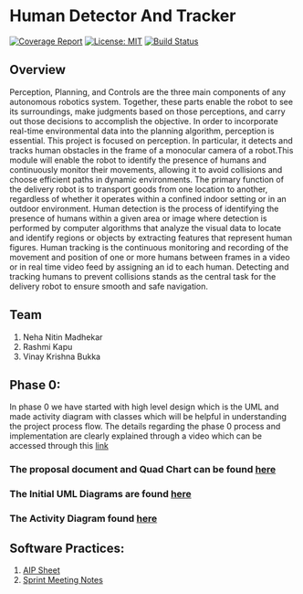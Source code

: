 # Human Detector And Tracker

[![Coverage Report](https://codecov.io/gh/vinay06vinay/Human-Detector-And-Tracker/branch/Development1/graph/badge.svg)](https://codecov.io/gh/vinay06vinay/Human-Detector-And-Tracker) 
[![License: MIT](https://img.shields.io/badge/License-MIT-blue.svg)](https://opensource.org/licenses/MIT)
[![Build Status](https://github.com/vinay06vinay/Human-Detector-And-Tracker/actions/workflows/run-unit-test-and-upload-codecov.yml/badge.svg)](https://github.com/vinay06vinay/Human-Detector-And-Tracker/actions/workflows/run-unit-test-and-upload-codecov.yml)

## Overview

Perception, Planning, and Controls are the three main components of any autonomous robotics system. Together, these parts enable the robot to see its surroundings, make judgments based on those perceptions, and carry out those decisions to accomplish the objective. In order to incorporate real-time environmental data into the planning algorithm, perception is essential. This project is focused on perception. In particular, it detects and tracks human obstacles in the frame of a monocular camera of a robot.This module will enable the robot to identify the presence of humans and continuously monitor their movements, allowing it to avoid collisions and choose efficient paths in dynamic environments. The primary function of the delivery robot is to transport goods from one location to another, regardless of whether it operates within a confined indoor setting or in an outdoor environment. Human detection is the process of identifying the presence of humans within a given area or image where detection is performed by computer algorithms that analyze the visual data to locate and identify regions or objects by extracting features that represent human figures. Human tracking is the continuous monitoring and recording of the movement and position of one or more humans between frames in a video or in real time video feed by assigning an id to each human. Detecting and tracking humans to prevent collisions stands as the central task for the delivery robot to ensure smooth and safe navigation.

## Team 

1. Neha Nitin Madhekar
2. Rashmi Kapu 
3. Vinay Krishna Bukka

## Phase 0:
In phase 0 we have started with high level design which is the UML and made activity diagram with classes which will be helpful in understanding the project process flow. The details regarding the phase 0 process and implementation are clearly explained through a video which can be accessed through this [link](https://drive.google.com/drive/folders/1tj4G0VvpHVoRTa6DeKy0NeDprOo1u-xy?usp=sharing)
### The proposal document and Quad Chart can be found [here](https://github.com/vinay06vinay/Human-Detector-And-Tracker/tree/main/proposal%20documents)
### The Initial UML Diagrams are found [here](https://github.com/vinay06vinay/Human-Detector-And-Tracker/blob/main/UML%20diagrams/UML_1.pdf)
### The Activity Diagram found [here](https://github.com/vinay06vinay/Human-Detector-And-Tracker/blob/main/UML%20diagrams/Activity_diagram.jpeg)

## Software Practices:
1. [AIP Sheet](https://docs.google.com/spreadsheets/d/1X7TYjea1hpwSc7HJBIq0aZOqBp08vf4WFnDWF-Crw-c/edit?usp=sharing)
2. [Sprint Meeting Notes](https://docs.google.com/document/d/1OUv6qRwsF3ackCCKdnR3cEuVyBTGkZl5UUJlMjFRr8Y/edit?usp=sharing)
